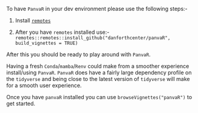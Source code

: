 To have `PanvaR` in your dev environment please use the following steps:-

1. Install [`remotes`](https://cran.r-project.org/web/packages/remotes/index.html)

2. After you have `remotes` installed use:- `remotes::remotes::install_github("danforthcenter/panvaR", build_vignettes = TRUE)`

After this you should be ready to play around with `PanvaR`.

Having a fresh `Conda`/`mamba`/`Renv` could make from a smoother experience install/using `PanvaR`. `PanvaR` does have a fairly large dependency profile on the `tidyverse` and being close to the latest version of `tidyverse` will make for a smooth user experience.

Once you have `panvaR` installed you can use `browseVignettes("panvaR")` to get started.
